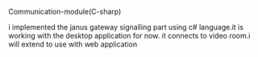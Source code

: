 Communication-module(C-sharp)

i implemented the janus gateway signalling part using c# language.it is working with the desktop application for now. it connects to video room.i will extend to use with web application

